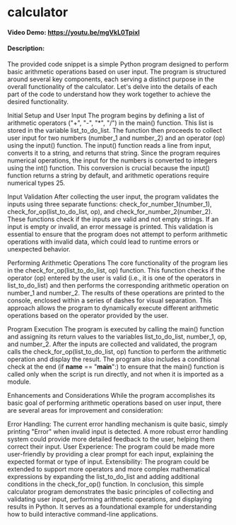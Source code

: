 # calculator
#### Video Demo:  <https://youtu.be/mgVkL0TpixI>
#### Description:
The provided code snippet is a simple Python program designed to perform basic arithmetic operations based on user input. The program is structured around several key components, each serving a distinct purpose in the overall functionality of the calculator. Let's delve into the details of each part of the code to understand how they work together to achieve the desired functionality.

Initial Setup and User Input
The program begins by defining a list of arithmetic operators ("+", "-", "*", "/") in the main() function. This list is stored in the variable list_to_do_list. The function then proceeds to collect user input for two numbers (number_1 and number_2) and an operator (op) using the input() function. The input() function reads a line from input, converts it to a string, and returns that string. Since the program requires numerical operations, the input for the numbers is converted to integers using the int() function. This conversion is crucial because the input() function returns a string by default, and arithmetic operations require numerical types 25.

Input Validation
After collecting the user input, the program validates the inputs using three separate functions: check_for_number_1(number_1), check_for_op(list_to_do_list, op), and check_for_number_2(number_2). These functions check if the inputs are valid and not empty strings. If an input is empty or invalid, an error message is printed. This validation is essential to ensure that the program does not attempt to perform arithmetic operations with invalid data, which could lead to runtime errors or unexpected behavior.

Performing Arithmetic Operations
The core functionality of the program lies in the check_for_op(list_to_do_list, op) function. This function checks if the operator (op) entered by the user is valid (i.e., it is one of the operators in list_to_do_list) and then performs the corresponding arithmetic operation on number_1 and number_2. The results of these operations are printed to the console, enclosed within a series of dashes for visual separation. This approach allows the program to dynamically execute different arithmetic operations based on the operator provided by the user.

Program Execution
The program is executed by calling the main() function and assigning its return values to the variables list_to_do_list, number_1, op, and number_2. After the inputs are collected and validated, the program calls the check_for_op(list_to_do_list, op) function to perform the arithmetic operation and display the result. The program also includes a conditional check at the end (if __name__ == "__main__":) to ensure that the main() function is called only when the script is run directly, and not when it is imported as a module.

Enhancements and Considerations
While the program accomplishes its basic goal of performing arithmetic operations based on user input, there are several areas for improvement and consideration:

Error Handling: The current error handling mechanism is quite basic, simply printing "Error" when invalid input is detected. A more robust error handling system could provide more detailed feedback to the user, helping them correct their input.
User Experience: The program could be made more user-friendly by providing a clear prompt for each input, explaining the expected format or type of input.
Extensibility: The program could be extended to support more operators and more complex mathematical expressions by expanding the list_to_do_list and adding additional conditions in the check_for_op() function.
In conclusion, this simple calculator program demonstrates the basic principles of collecting and validating user input, performing arithmetic operations, and displaying results in Python. It serves as a foundational example for understanding how to build interactive command-line applications.